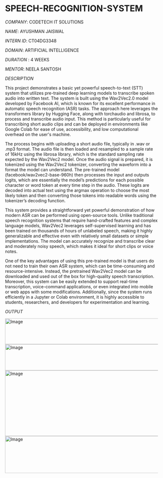 # SPEECH-RECOGNITION-SYSTEM

*COMPANY*: CODETECH IT SOLUTIONS

*NAME*: AYUSHMAN JAISWAL

*INTERN ID*: CT04DG3348

*DOMAIN*: ARTIFICIAL INTELLIGENCE

*DURATION* : 4 WEEKS

*MENTOR*: NEELA SANTOSH

*DESCRIPTION*

This project demonstrates a basic yet powerful speech-to-text (STT) system that utilizes pre-trained deep learning models to transcribe spoken audio into written text. The system is built using the Wav2Vec2.0 model developed by Facebook AI, which is known for its excellent performance in automatic speech recognition (ASR) tasks. The approach here leverages the transformers library by Hugging Face, along with torchaudio and librosa, to process and transcribe audio input. This method is particularly useful for transcribing short audio clips and can be deployed in environments like Google Colab for ease of use, accessibility, and low computational overhead on the user's machine.

The process begins with uploading a short audio file, typically in .wav or .mp3 format. The audio file is then loaded and resampled to a sample rate of 16kHz using the librosa library, which is the standard sampling rate expected by the Wav2Vec2 model. Once the audio signal is prepared, it is tokenized using the Wav2Vec2 tokenizer, converting the waveform into a format the model can understand. The pre-trained model (facebook/wav2vec2-base-960h) then processes the input and outputs logits, which are essentially the model’s predictions for each possible character or word token at every time step in the audio. These logits are decoded into actual text using the argmax operation to choose the most likely token and then converting those tokens into readable words using the tokenizer’s decoding function.

This system provides a straightforward yet powerful demonstration of how modern ASR can be performed using open-source tools. Unlike traditional speech recognition systems that require hand-crafted features and complex language models, Wav2Vec2 leverages self-supervised learning and has been trained on thousands of hours of unlabeled speech, making it highly generalizable and effective even with relatively small datasets or simple implementations. The model can accurately recognize and transcribe clear and moderately noisy speech, which makes it ideal for short clips or voice notes.

One of the key advantages of using this pre-trained model is that users do not need to train their own ASR system, which can be time-consuming and resource-intensive. Instead, the pretrained Wav2Vec2 model can be downloaded and used out of the box for high-quality speech transcription. Moreover, this system can be easily extended to support real-time transcription, voice-command applications, or even integrated into mobile or web apps with some modifications. Additionally, since the system runs efficiently in a Jupyter or Colab environment, it is highly accessible to students, researchers, and developers for experimentation and learning.

*OUTPUT*

<img width="1800" height="85" alt="Image" src="https://github.com/user-attachments/assets/be5be92d-ea62-4811-9259-dfffc550dd4e" />

<img width="1755" height="86" alt="Image" src="https://github.com/user-attachments/assets/c86277a4-564b-472c-87c8-faf3e37c316a" />

<img width="1803" height="216" alt="Image" src="https://github.com/user-attachments/assets/9d340b2b-744a-48e1-9b48-6d6b85857032" />

<img width="1711" height="122" alt="Image" src="https://github.com/user-attachments/assets/fe4fae78-b9a5-4abf-96d9-46b3186ab149" />

